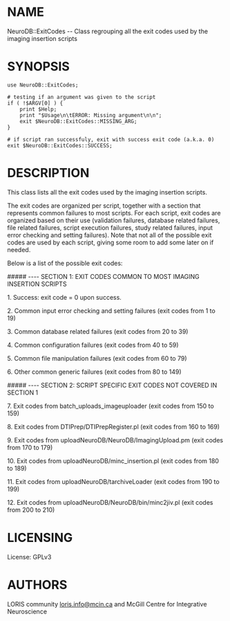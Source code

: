 # NAME

NeuroDB::ExitCodes -- Class regrouping all the exit codes used by the imaging
insertion scripts

# SYNOPSIS

    use NeuroDB::ExitCodes;

    # testing if an argument was given to the script
    if ( !$ARGV[0] ) {
        print $Help;
        print "$Usage\n\tERROR: Missing argument\n\n";
        exit $NeuroDB::ExitCodes::MISSING_ARG;
    }

    # if script ran successfuly, exit with success exit code (a.k.a. 0)
    exit $NeuroDB::ExitCodes::SUCCESS;

# DESCRIPTION

This class lists all the exit codes used by the imaging insertion scripts.

The exit codes are organized per script, together with a section that
represents common failures to most scripts. For each script, exit codes are
organized based on their use (validation failures, database related failures,
file related failures, script execution failures, study related failures,
input error checking and setting failures). Note that not all of the possible
exit codes are used by each script, giving some room to add some later on if
needed.

Below is a list of the possible exit codes:

\##### ---- SECTION 1:  EXIT CODES COMMON TO MOST IMAGING INSERTION SCRIPTS

1\. Success: exit code = 0 upon success.

2\. Common input error checking and setting failures (exit codes from 1 to 19)

3\. Common database related failures (exit codes from 20 to 39)

4\. Common configuration failures (exit codes from 40 to 59)

5\. Common file manipulation failures (exit codes from 60 to 79)

6\. Other common generic failures (exit codes from 80 to 149)

\##### ---- SECTION 2: SCRIPT SPECIFIC EXIT CODES NOT COVERED IN SECTION 1

7\. Exit codes from batch\_uploads\_imageuploader (exit codes from 150 to 159)

8\. Exit codes from DTIPrep/DTIPrepRegister.pl (exit codes from 160 to 169)

9\. Exit codes from uploadNeuroDB/NeuroDB/ImagingUpload.pm (exit codes from
170 to 179)

10\. Exit codes from uploadNeuroDB/minc\_insertion.pl (exit codes from 180 to 189)

11\. Exit codes from uploadNeuroDB/tarchiveLoader (exit codes from 190 to 199)

12\. Exit codes from uploadNeuroDB/NeuroDB/bin/minc2jiv.pl (exit codes from 200
to 210)

# LICENSING

License: GPLv3

# AUTHORS

LORIS community <loris.info@mcin.ca> and McGill Centre for Integrative
Neuroscience
